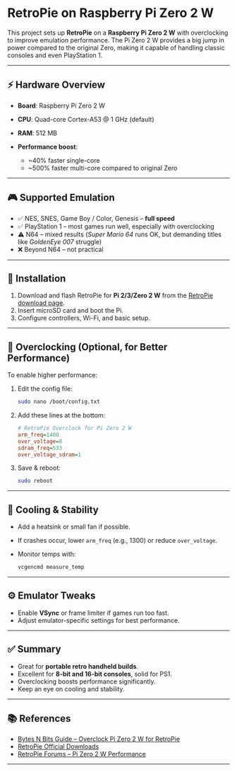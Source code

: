 # RetroPie on Raspberry Pi Zero 2 W

This project sets up **RetroPie** on a **Raspberry Pi Zero 2 W** with overclocking to improve emulation performance. The Pi Zero 2 W provides a big jump in power compared to the original Zero, making it capable of handling classic consoles and even PlayStation 1.

---

## ⚡ Hardware Overview

* **Board**: Raspberry Pi Zero 2 W
* **CPU**: Quad-core Cortex-A53 @ 1 GHz (default)
* **RAM**: 512 MB
* **Performance boost**:

  * \~40% faster single-core
  * \~500% faster multi-core compared to original Zero

---

## 🎮 Supported Emulation

* ✅ NES, SNES, Game Boy / Color, Genesis – **full speed**
* ✅ PlayStation 1 – most games run well, especially with overclocking
* ⚠️ N64 – mixed results (*Super Mario 64* runs OK, but demanding titles like *GoldenEye 007* struggle)
* ❌ Beyond N64 – not practical

---

## 🔧 Installation

1. Download and flash RetroPie for **Pi 2/3/Zero 2 W** from the [RetroPie download page](https://retropie.org.uk/download/).
2. Insert microSD card and boot the Pi.
3. Configure controllers, Wi-Fi, and basic setup.

---

## 🚀 Overclocking (Optional, for Better Performance)

To enable higher performance:

1. Edit the config file:

   ```bash
   sudo nano /boot/config.txt
   ```
2. Add these lines at the bottom:

   ```ini
   # RetroPie Overclock for Pi Zero 2 W
   arm_freq=1400
   over_voltage=8
   sdram_freq=533
   over_voltage_sdram=1
   ```
3. Save & reboot:

   ```bash
   sudo reboot
   ```

---

## 🧊 Cooling & Stability

* Add a heatsink or small fan if possible.
* If crashes occur, lower `arm_freq` (e.g., 1300) or reduce `over_voltage`.
* Monitor temps with:

  ```bash
  vcgencmd measure_temp
  ```

---

## ⚙️ Emulator Tweaks

* Enable **VSync** or frame limiter if games run too fast.
* Adjust emulator-specific settings for best performance.

---

## ✅ Summary

* Great for **portable retro handheld builds**.
* Excellent for **8-bit and 16-bit consoles**, solid for PS1.
* Overclocking boosts performance significantly.
* Keep an eye on cooling and stability.

---

## 📚 References

* [Bytes N Bits Guide – Overclock Pi Zero 2 W for RetroPie](https://bytesnbits.co.uk/raspberry-pi-zero-2-w-retropie/)
* [RetroPie Official Downloads](https://retropie.org.uk/download/)
* [RetroPie Forums – Pi Zero 2 W Performance](https://retropie.org.uk/forum/)

---

